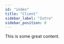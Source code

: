 ```yaml
---
id: "index"
title: "Client"
sidebar_label: "Intro"
sidebar_position: 0
---
```


This is some great content.
